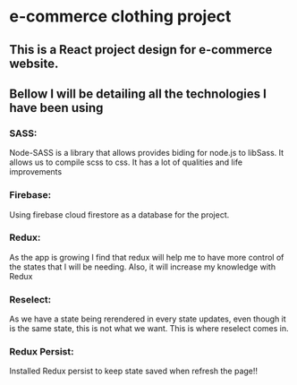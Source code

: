 # e-commerce clothing project

## This is a React project design for e-commerce website. 

## Bellow I will be detailing all the technologies I have been using

### SASS:
Node-SASS is a library that allows provides biding for node.js to libSass. 
It allows us to compile scss to css. It has a lot of qualities and life improvements 

### Firebase:
Using firebase cloud firestore as a database for the project. 

### Redux: 
As the app is growing I find that redux will help me to have more control of the states that I will be needing.
Also, it will increase my knowledge with Redux

### Reselect: 
As we have a state being rerendered in every state updates, even though it is the same state, this is not what we want. This is where reselect comes in. 

### Redux Persist: 
Installed Redux persist to keep state saved when refresh the page!!
